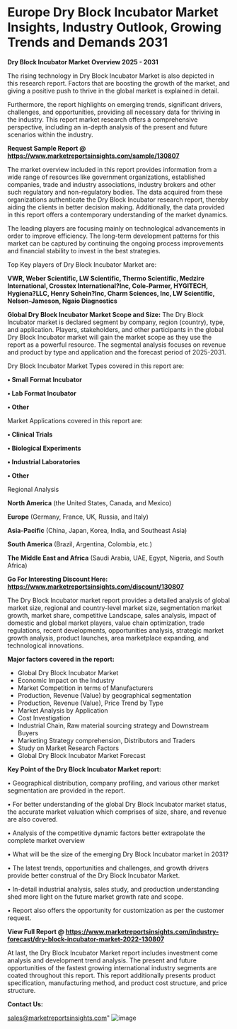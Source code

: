 # Europe Dry Block Incubator Market Insights, Industry Outlook, Growing Trends and Demands 2031

<Strong> Dry Block Incubator Market Overview 2025 - 2031</strong>

The rising technology in Dry Block Incubator Market is also depicted in this research report. Factors that are boosting the growth of the market, and giving a positive push to thrive in the global market is explained in detail.

Furthermore, the report highlights on emerging trends, significant drivers, challenges, and opportunities, providing all necessary data for thriving in the industry. This report market research offers a comprehensive perspective, including an in-depth analysis of the present and future scenarios within the industry.

<strong>Request Sample Report @ <a href=https://www.marketreportsinsights.com/sample/130807>https://www.marketreportsinsights.com/sample/130807</a></strong>

The market overview included in this report provides information from a wide range of resources like government organizations, established companies, trade and industry associations, industry brokers and other such regulatory and non-regulatory bodies. The data acquired from these organizations authenticate the Dry Block Incubator research report, thereby aiding the clients in better decision making. Additionally, the data provided in this report offers a contemporary understanding of the market dynamics.

The leading players are focusing mainly on technological advancements in order to improve efficiency. The long-term development patterns for this market can be captured by continuing the ongoing process improvements and financial stability to invest in the best strategies.

Top Key players of Dry Block Incubator Market are:

<strong>VWR, Weber Scientific, LW Scientific, Thermo Scientific, Medzire International, Crosstex International?Inc, Cole-Parmer, HYGITECH, Hygiena?LLC, Henry Schein?Inc, Charm Sciences, Inc, LW Scientific, Nelson-Jameson, Ngaio Diagnostics</strong>

<strong><b>Global Dry Block Incubator Market Scope and Size:</b></strong>
The Dry Block Incubator market is declared segment by company, region (country), type, and application. Players, stakeholders, and other participants in the global Dry Block Incubator market will gain the market scope as they use the report as a powerful resource. The segmental analysis focuses on revenue and product by type and application and the forecast period of 2025-2031.

Dry Block Incubator Market Types covered in this report are:

<strong>• Small Format Incubator

• Lab Format Incubator

• Other</strong>

Market Applications covered in this report are:

<strong>• Clinical Trials

• Biological Experiments

• Industrial Laboratories

• Other</strong> 

Regional Analysis

<strong>North America</strong> (the United States, Canada, and Mexico)

<strong>Europe</strong> (Germany, France, UK, Russia, and Italy)

<strong>Asia-Pacific</strong> (China, Japan, Korea, India, and Southeast Asia)

<strong>South America</strong> (Brazil, Argentina, Colombia, etc.)

<strong>The Middle East and Africa</strong> (Saudi Arabia, UAE, Egypt, Nigeria, and South Africa)

<strong>Go For Interesting Discount Here: <a href=https://www.marketreportsinsights.com/discount/130807>https://www.marketreportsinsights.com/discount/130807</a></strong>

The Dry Block Incubator market report provides a detailed analysis of global market size, regional and country-level market size, segmentation market growth, market share, competitive Landscape, sales analysis, impact of domestic and global market players, value chain optimization, trade regulations, recent developments, opportunities analysis, strategic market growth analysis, product launches, area marketplace expanding, and technological innovations.

<strong><b>Major factors covered in the report:</b></strong>
<ul>
  <li>Global Dry Block Incubator Market </li>
  <li>Economic Impact on the Industry</li>
  <li>Market Competition in terms of Manufacturers</li>
  <li>Production, Revenue (Value) by geographical segmentation</li>
  <li>Production, Revenue (Value), Price Trend by Type</li>
  <li>Market Analysis by Application</li>
  <li>Cost Investigation</li>
  <li>Industrial Chain, Raw material sourcing strategy and Downstream Buyers</li>
  <li>Marketing Strategy comprehension, Distributors and Traders</li>
  <li>Study on Market Research Factors</li>
  <li>Global Dry Block Incubator Market Forecast</li>
</ul>

<strong><b>Key Point of the Dry Block Incubator Market report:</b></strong>

• Geographical distribution, company profiling, and various other market segmentation are provided in the report.

• For better understanding of the global Dry Block Incubator market status, the accurate market valuation which comprises of size, share, and revenue are also covered.

• Analysis of the competitive dynamic factors better extrapolate the complete market overview

• What will be the size of the emerging Dry Block Incubator market in 2031?

• The latest trends, opportunities and challenges, and growth drivers provide better construal of the Dry Block Incubator Market.

• In-detail industrial analysis, sales study, and production understanding shed more light on the future market growth rate and scope.

• Report also offers the opportunity for customization as per the customer request.

<strong><b>View Full Report @ <a href=https://www.marketreportsinsights.com/industry-forecast/dry-block-incubator-market-2022-130807>https://www.marketreportsinsights.com/industry-forecast/dry-block-incubator-market-2022-130807</a></b></strong>


At last, the Dry Block Incubator Market report includes investment come analysis and development trend analysis. The present and future opportunities of the fastest growing international industry segments are coated throughout this report. This report additionally presents product specification, manufacturing method, and product cost structure, and price structure.

<strong>Contact Us:</strong>

sales@marketreportsinsights.com"
![image](https://github.com/user-attachments/assets/4418ddd3-9cbd-4160-8608-b216f23dc311)

